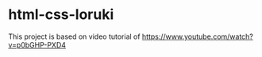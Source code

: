 # html-css-loruki
This project is based on video tutorial of https://www.youtube.com/watch?v=p0bGHP-PXD4
